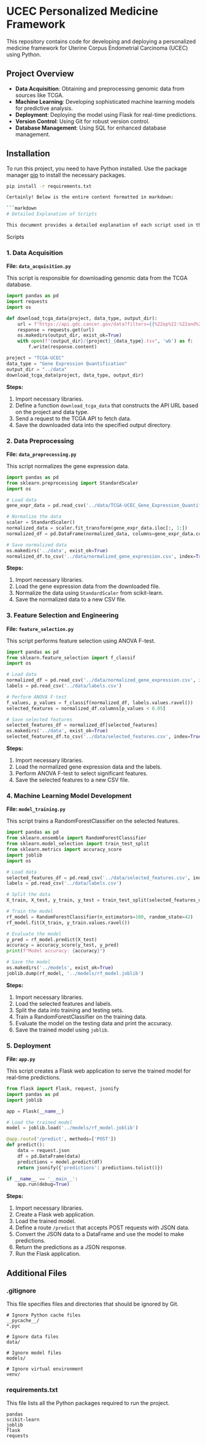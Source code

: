 # UCEC Personalized Medicine Framework

This repository contains code for developing and deploying a personalized medicine framework for Uterine Corpus Endometrial Carcinoma (UCEC) using Python.

## Project Overview

- **Data Acquisition**: Obtaining and preprocessing genomic data from sources like TCGA.
- **Machine Learning**: Developing sophisticated machine learning models for predictive analysis.
- **Deployment**: Deploying the model using Flask for real-time predictions.
- **Version Control**: Using Git for robust version control.
- **Database Management**: Using SQL for enhanced database management.

## Installation

To run this project, you need to have Python installed. Use the package manager [pip](https://pip.pypa.io/en/stable/) to install the necessary packages.

```bash
pip install -r requirements.txt

Certainly! Below is the entire content formatted in markdown:

```markdown
# Detailed Explanation of Scripts

This document provides a detailed explanation of each script used in the UCEC Personalized Medicine Framework project.

```

Scripts

### 1. Data Acquisition

**File: `data_acquisition.py`**

This script is responsible for downloading genomic data from the TCGA database.

```python
import pandas as pd
import requests
import os

def download_tcga_data(project, data_type, output_dir):
    url = f"https://api.gdc.cancer.gov/data?filters={{%22op%22:%22and%22,%22content%22:[{{%22op%22:%22in%22,%22content%22:{{%22field%22:%22cases.project.project_id%22,%22value%22:[%22{project}%22]}}}},{{%22op%22:%22in%22,%22content%22:{{%22field%22:%22files.data_type%22,%22value%22:[%22{data_type}%22]}}}}]}}&pretty=true&size=1000&format=TSV"
    response = requests.get(url)
    os.makedirs(output_dir, exist_ok=True)
    with open(f"{output_dir}/{project}_{data_type}.tsv", 'wb') as f:
        f.write(response.content)

project = "TCGA-UCEC"
data_type = "Gene Expression Quantification"
output_dir = "../data"
download_tcga_data(project, data_type, output_dir)
```

**Steps:**
1. Import necessary libraries.
2. Define a function `download_tcga_data` that constructs the API URL based on the project and data type.
3. Send a request to the TCGA API to fetch data.
4. Save the downloaded data into the specified output directory.

### 2. Data Preprocessing

**File: `data_preprocessing.py`**

This script normalizes the gene expression data.

```python
import pandas as pd
from sklearn.preprocessing import StandardScaler
import os

# Load data
gene_expr_data = pd.read_csv('../data/TCGA-UCEC_Gene_Expression_Quantification.tsv', sep='\t')

# Normalize the data
scaler = StandardScaler()
normalized_data = scaler.fit_transform(gene_expr_data.iloc[:, 1:])
normalized_df = pd.DataFrame(normalized_data, columns=gene_expr_data.columns[1:], index=gene_expr_data.iloc[:, 0])

# Save normalized data
os.makedirs('../data', exist_ok=True)
normalized_df.to_csv('../data/normalized_gene_expression.csv', index=True)
```

**Steps:**
1. Import necessary libraries.
2. Load the gene expression data from the downloaded file.
3. Normalize the data using `StandardScaler` from scikit-learn.
4. Save the normalized data to a new CSV file.

### 3. Feature Selection and Engineering

**File: `feature_selection.py`**

This script performs feature selection using ANOVA F-test.

```python
import pandas as pd
from sklearn.feature_selection import f_classif
import os

# Load data
normalized_df = pd.read_csv('../data/normalized_gene_expression.csv', index_col=0)
labels = pd.read_csv('../data/labels.csv')

# Perform ANOVA F-test
f_values, p_values = f_classif(normalized_df, labels.values.ravel())
selected_features = normalized_df.columns[p_values < 0.05]

# Save selected features
selected_features_df = normalized_df[selected_features]
os.makedirs('../data', exist_ok=True)
selected_features_df.to_csv('../data/selected_features.csv', index=True)
```

**Steps:**
1. Import necessary libraries.
2. Load the normalized gene expression data and the labels.
3. Perform ANOVA F-test to select significant features.
4. Save the selected features to a new CSV file.

### 4. Machine Learning Model Development

**File: `model_training.py`**

This script trains a RandomForestClassifier on the selected features.

```python
import pandas as pd
from sklearn.ensemble import RandomForestClassifier
from sklearn.model_selection import train_test_split
from sklearn.metrics import accuracy_score
import joblib
import os

# Load data
selected_features_df = pd.read_csv('../data/selected_features.csv', index_col=0)
labels = pd.read_csv('../data/labels.csv')

# Split the data
X_train, X_test, y_train, y_test = train_test_split(selected_features_df, labels, test_size=0.2, random_state=42)

# Train the model
rf_model = RandomForestClassifier(n_estimators=100, random_state=42)
rf_model.fit(X_train, y_train.values.ravel())

# Evaluate the model
y_pred = rf_model.predict(X_test)
accuracy = accuracy_score(y_test, y_pred)
print(f"Model accuracy: {accuracy}")

# Save the model
os.makedirs('../models', exist_ok=True)
joblib.dump(rf_model, '../models/rf_model.joblib')
```

**Steps:**
1. Import necessary libraries.
2. Load the selected features and labels.
3. Split the data into training and testing sets.
4. Train a RandomForestClassifier on the training data.
5. Evaluate the model on the testing data and print the accuracy.
6. Save the trained model using `joblib`.

### 5. Deployment

**File: `app.py`**

This script creates a Flask web application to serve the trained model for real-time predictions.

```python
from flask import Flask, request, jsonify
import pandas as pd
import joblib

app = Flask(__name__)

# Load the trained model
model = joblib.load('../models/rf_model.joblib')

@app.route('/predict', methods=['POST'])
def predict():
    data = request.json
    df = pd.DataFrame(data)
    predictions = model.predict(df)
    return jsonify({'predictions': predictions.tolist()})

if __name__ == '__main__':
    app.run(debug=True)
```

**Steps:**
1. Import necessary libraries.
2. Create a Flask web application.
3. Load the trained model.
4. Define a route `/predict` that accepts POST requests with JSON data.
5. Convert the JSON data to a DataFrame and use the model to make predictions.
6. Return the predictions as a JSON response.
7. Run the Flask application.

## Additional Files

### .gitignore

This file specifies files and directories that should be ignored by Git.

```
# Ignore Python cache files
__pycache__/
*.pyc

# Ignore data files
data/

# Ignore model files
models/

# Ignore virtual environment
venv/
```

### requirements.txt

This file lists all the Python packages required to run the project.

```
pandas
scikit-learn
joblib
flask
requests
```


